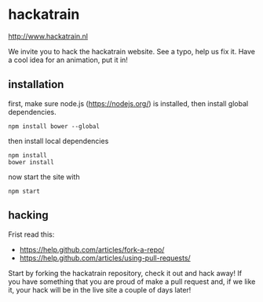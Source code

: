 # hackatrain

http://www.hackatrain.nl

We invite you to hack the hackatrain website. See a typo, help us fix it. Have a cool idea for an animation, put it in!

## installation

first, make sure node.js (https://nodejs.org/) is installed, then install global dependencies.

    npm install bower --global

then install local dependencies

    npm install
    bower install

now start the site with

    npm start

## hacking

Frist read this:
 - https://help.github.com/articles/fork-a-repo/
 - https://help.github.com/articles/using-pull-requests/

Start by forking the hackatrain repository, check it out and hack away! If you have something that you are proud of make a
pull request and, if we like it, your hack will be in the live site a couple of days later!


